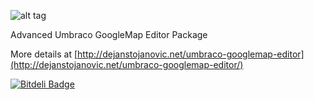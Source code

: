 ![alt tag](http://dejanstojanovic.net/media/13086/git-page-logo.png)

Advanced Umbraco GoogleMap Editor Package


More details at [http://dejanstojanovic.net/umbraco-googlemap-editor](http://dejanstojanovic.net/umbraco-googlemap-editor/)



[![Bitdeli Badge](https://d2weczhvl823v0.cloudfront.net/dejanstojanovic/umbraco-googlemap-editor/trend.png)](https://bitdeli.com/free "Bitdeli Badge")

